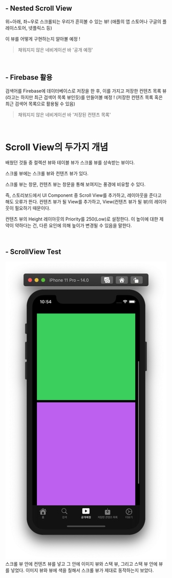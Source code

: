 ## - Nested Scroll View
위~아래, 좌~우로 스크롤되는 우리가 흔히볼 수 있는 뷰! (애플의 앱 스토어나 구글의 플레이스토어, 넷플릭스 등)

이 뷰를 어떻게 구현하는지 알아볼 예정 !

> 채워지지 않은 네비게이션 바 '공개 예정'

<br>

## - Firebase 활용
검색어를 Firebase에 데이터베이스로 저장을 한 후, 이를 가지고 저장한 컨텐츠 목록 뷰(라고는 하지만 최근 검색어 목록 뷰인듯)를 만들어볼 예정 !
(저장한 컨텐츠 목록 혹은 최근 검색어 목록으로 활용될 수 있음)

> 채워지지 않은 네비게이션 바 '저장된 컨텐츠 목록'

<br>

# Scroll View의 두가지 개념
배웠던 것들 중 컬렉션 뷰와 테이블 뷰가 스크롤 뷰를 상속받는 뷰이다.

스크롤 뷰에는 스크롤 뷰와 컨텐츠 뷰가 있다.

스크롤 뷰는 창문, 컨텐츠 뷰는 창문을 통해 보여지는 풍경에 비유할 수 있다.

즉, 스토리보드에서 UI Component 중 Scroll View를 추가하고, 레이아웃을 준다고 해도 오류가 뜬다. 컨텐츠 뷰가 될 View를 추가하고, View(컨텐츠 뷰가 될 뷰)의 레이아웃이 필요하기 때문이다.

컨텐츠 뷰의 Height 레이아웃의 Priority를 250(Low)로 설정한다. 이 높이에 대한 제약이 약하다는 건, 다른 요인에 의해 높이가 변경될 수 있음을 말한다.

<br>

## - ScrollView Test
![ScrollViewEx01](./ScrollViewEx01.png)
스크롤 뷰 안에 컨텐츠 뷰를 넣고 그 안에 이미지 뷰와 스택 뷰, 그리고 스택 뷰 안에 뷰를 넣었다.
이미지 뷰와 뷰에 색을 칠해서 스크롤 뷰가 제대로 동작하는지 보았다.